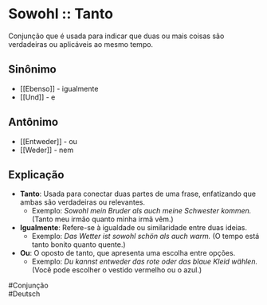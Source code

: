 # Sowohl :: Tanto
<!--SR:!2024-11-07,2,230-->
Conjunção que é usada para indicar que duas ou mais coisas são verdadeiras ou aplicáveis ao mesmo tempo.

## Sinônimo
- [[Ebenso]] - igualmente  
- [[Und]] - e  

## Antônimo
- [[Entweder]] - ou  
- [[Weder]] - nem  

## Explicação
- **Tanto**: Usada para conectar duas partes de uma frase, enfatizando que ambas são verdadeiras ou relevantes.
  - Exemplo: *Sowohl mein Bruder als auch meine Schwester kommen.* (Tanto meu irmão quanto minha irmã vêm.)
- **Igualmente**: Refere-se à igualdade ou similaridade entre duas ideias.
  - Exemplo: *Das Wetter ist sowohl schön als auch warm.* (O tempo está tanto bonito quanto quente.)
- **Ou**: O oposto de tanto, que apresenta uma escolha entre opções.
  - Exemplo: *Du kannst entweder das rote oder das blaue Kleid wählen.* (Você pode escolher o vestido vermelho ou o azul.)

#Conjunção  
#Deutsch
